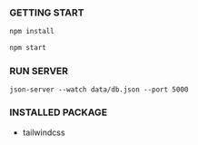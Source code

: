 ### GETTING START

```sh
npm install
```

```sh
npm start
```

### RUN SERVER

```
json-server --watch data/db.json --port 5000
```

### INSTALLED PACKAGE

- tailwindcss
